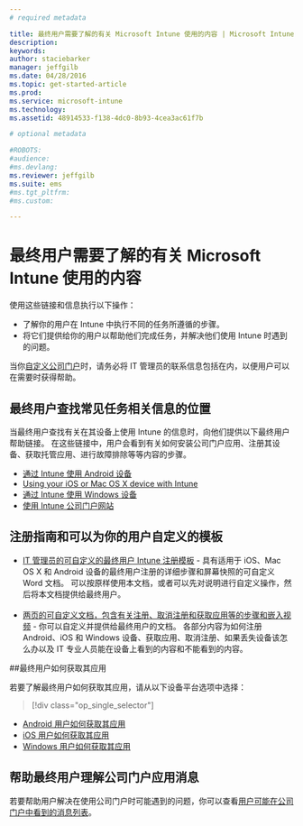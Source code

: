 ```yaml
---
# required metadata

title: 最终用户需要了解的有关 Microsoft Intune 使用的内容 | Microsoft Intune
description:
keywords:
author: staciebarker
manager: jeffgilb
ms.date: 04/28/2016
ms.topic: get-started-article
ms.prod:
ms.service: microsoft-intune
ms.technology:
ms.assetid: 48914533-f138-4dc0-8b93-4cea3ac61f7b

# optional metadata

#ROBOTS:
#audience:
#ms.devlang:
ms.reviewer: jeffgilb
ms.suite: ems
#ms.tgt_pltfrm:
#ms.custom:

---
```




# 最终用户需要了解的有关 Microsoft Intune 使用的内容

使用这些链接和信息执行以下操作：

- 了解你的用户在 Intune 中执行不同的任务所遵循的步骤。
- 将它们提供给你的用户以帮助他们完成任务，并解决他们使用 Intune 时遇到的问题。

当你[自定义公司门户](/Intune/get-started/start-with-a-paid-subscription-to-microsoft-intune-step-7)时，请务必将 IT 管理员的联系信息包括在内，以便用户可以在需要时获得帮助。


## 最终用户查找常见任务相关信息的位置

当最终用户查找有关在其设备上使用 Intune 的信息时，向他们提供以下最终用户帮助链接。 在这些链接中，用户会看到有关如何安装公司门户应用、注册其设备、获取托管应用、进行故障排除等等内容的步骤。

- [通过 Intune 使用 Android 设备](/Intune/EndUser/using-your-android-device-with-intune)
- [Using your iOS or Mac OS X device with Intune](/Intune/EndUser/using-your-ios-or-mac-os-x-device-with-intune)
- [通过 Intune 使用 Windows 设备](/Intune/EndUser/using-your-windows-device-with-intune)
- [使用 Intune 公司门户网站](/Intune/EndUser/using-the-intune-company-portal-website)


## 注册指南和可以为你的用户自定义的模板

- [IT 管理员的可自定义的最终用户 Intune 注册模板](https://gallery.technet.microsoft.com/End-user-Intune-enrollment-55dfd64a) - 具有适用于 iOS、Mac OS X 和 Android 设备的最终用户注册的详细步骤和屏幕快照的可自定义 Word 文档。 可以按原样使用本文档，或者可以先对说明进行自定义操作，然后将本文档提供给最终用户。</br></br>
- [两页的可自定义文档，包含有关注册、取消注册和获取应用等的步骤和嵌入视频](https://gallery.technet.microsoft.com/Intune-End-User-Enrollment-3a0c9b0c#content) - 你可以自定义并提供给最终用户的文档。 各部分内容为如何注册 Android、iOS 和 Windows 设备、获取应用、取消注册、如果丢失设备该怎么办以及 IT 专业人员能在设备上看到的内容和不能看到的内容。

##最终用户如何获取其应用

若要了解最终用户如何获取其应用，请从以下设备平台选项中选择：

> [!div class="op_single_selector"]
- [Android 用户如何获取其应用](how-your-android-users-get-their-apps.md)
- [iOS 用户如何获取其应用](how-your-ios-users-get-their-apps.md)
- [Windows 用户如何获取其应用](how-your-windows-users-get-their-apps.md)

## 帮助最终用户理解公司门户应用消息

若要帮助用户解决在使用公司门户时可能遇到的问题，你可以查看[用户可能在公司门户中看到的消息列表](/Intune/Plan-Design/help-end-users-understand-company-portal-app-messages)。


<!--HONumber=Jun16_HO1-->



